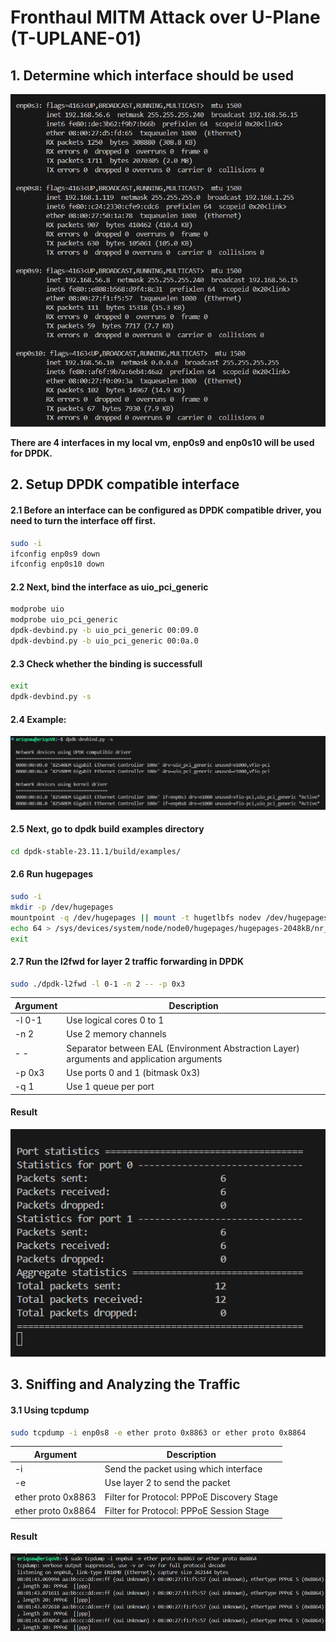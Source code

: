 # Fronthaul MITM Attack over U-Plane (T-UPLANE-01)

## 1. Determine which interface should be used

![interfaces](/assets/fronthaul_mitm/interfaces.png)

**There are 4 interfaces in my local vm, enp0s9 and enp0s10 will be used for DPDK.**

## 2. Setup DPDK compatible interface

#### 2.1 Before an interface can be configured as DPDK compatible driver, you need to turn the interface off first.

```bash
sudo -i
ifconfig enp0s9 down
ifconfig enp0s10 down
```

#### 2.2 Next, bind the interface as uio_pci_generic

```bash
modprobe uio
modprobe uio_pci_generic
dpdk-devbind.py -b uio_pci_generic 00:09.0
dpdk-devbind.py -b uio_pci_generic 00:0a.0
```

#### 2.3 Check whether the binding is successfull

```bash
exit
dpdk-devbind.py -s
```

#### 2.4 Example:

![devbind](/assets/fronthaul_mitm/devbind.png)

#### 2.5 Next, go to dpdk build examples directory

```bash
cd dpdk-stable-23.11.1/build/examples/
```

#### 2.6 Run hugepages

```bash
sudo -i
mkdir -p /dev/hugepages
mountpoint -q /dev/hugepages || mount -t hugetlbfs nodev /dev/hugepages
echo 64 > /sys/devices/system/node/node0/hugepages/hugepages-2048kB/nr_hugepages
exit
```

#### 2.7 Run the l2fwd for layer 2 traffic forwarding in DPDK

```bash
sudo ./dpdk-l2fwd -l 0-1 -n 2 -- -p 0x3
```

| Argument | Description                                                                               |
| -------- | ----------------------------------------------------------------------------------------- |
| -l 0-1   | Use logical cores 0 to 1                                                                  |
| -n 2     | Use 2 memory channels                                                                     |
| - -      | Separator between EAL (Environment Abstraction Layer) arguments and application arguments |
| -p 0x3   | Use ports 0 and 1 (bitmask 0x3)                                                           |
| -q 1     | Use 1 queue per port                                                                      |

#### Result

![ports](/assets/fronthaul_mitm/ports.png)

## 3. Sniffing and Analyzing the Traffic

#### 3.1 Using tcpdump

```bash
sudo tcpdump -i enp0s8 -e ether proto 0x8863 or ether proto 0x8864
```

| Argument           | Description                                |
| ------------------ | ------------------------------------------ |
| -i                 | Send the packet using which interface      |
| -e                 | Use layer 2 to send the packet             |
| ether proto 0x8863 | Filter for Protocol: PPPoE Discovery Stage |
| ether proto 0x8864 | Filter for Protocol: PPPoE Session Stage   |

#### Result

![tcpdump](/assets/fronthaul_mitm/tcpdump.png)
